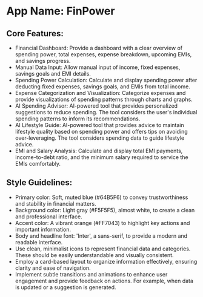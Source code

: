 # **App Name**: FinPower

## Core Features:

- Financial Dashboard: Provide a dashboard with a clear overview of spending power, total expenses, expense breakdown, upcoming EMIs, and savings progress.
- Manual Data Input: Allow manual input of income, fixed expenses, savings goals and EMI details.
- Spending Power Calculation: Calculate and display spending power after deducting fixed expenses, savings goals, and EMIs from total income.
- Expense Categorization and Visualization: Categorize expenses and provide visualizations of spending patterns through charts and graphs.
- AI Spending Advisor: AI-powered tool that provides personalized suggestions to reduce spending. The tool considers the user's individual spending patterns to inform its recommendations.
- AI Lifestyle Guide: AI-powered tool that provides advice to maintain lifestyle quality based on spending power and offers tips on avoiding over-leveraging. The tool considers spending data to guide lifestyle advice.
- EMI and Salary Analysis: Calculate and display total EMI payments, income-to-debt ratio, and the minimum salary required to service the EMIs comfortably.

## Style Guidelines:

- Primary color: Soft, muted blue (#64B5F6) to convey trustworthiness and stability in financial matters.
- Background color: Light gray (#F5F5F5), almost white, to create a clean and professional interface.
- Accent color: A vibrant orange (#FF7043) to highlight key actions and important information.
- Body and headline font: 'Inter', a sans-serif, to provide a modern and readable interface.
- Use clean, minimalist icons to represent financial data and categories. These should be easily understandable and visually consistent.
- Employ a card-based layout to organize information effectively, ensuring clarity and ease of navigation.
- Implement subtle transitions and animations to enhance user engagement and provide feedback on actions. For example, when data is updated or a suggestion is generated.